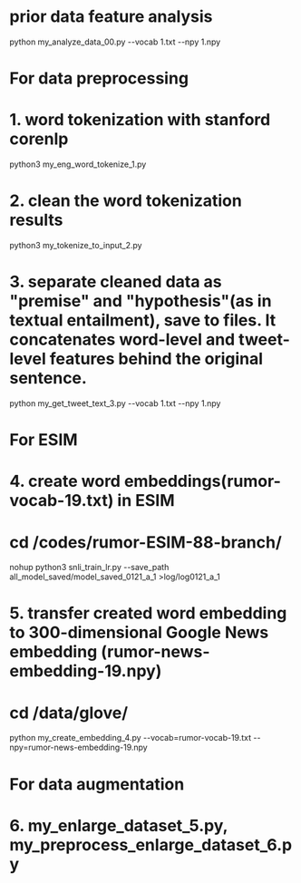 # prior data feature analysis
python my_analyze_data_00.py --vocab 1.txt --npy 1.npy

# For data preprocessing
# 1. word tokenization with stanford corenlp
python3 my_eng_word_tokenize_1.py
# 2. clean the word tokenization results
python3 my_tokenize_to_input_2.py
# 3. separate cleaned data as "premise" and "hypothesis"(as in textual entailment), save to files. It concatenates word-level and tweet-level features behind the original sentence.
python my_get_tweet_text_3.py --vocab 1.txt --npy 1.npy

# For ESIM
# 4. create word embeddings(rumor-vocab-19.txt) in ESIM
# cd /codes/rumor-ESIM-88-branch/
nohup python3 snli_train_lr.py --save_path all_model_saved/model_saved_0121_a_1 >log/log0121_a_1
# 5. transfer created word embedding to 300-dimensional Google News embedding (rumor-news-embedding-19.npy)
# cd /data/glove/
python my_create_embedding_4.py --vocab=rumor-vocab-19.txt --npy=rumor-news-embedding-19.npy

# For data augmentation
# 6. my_enlarge_dataset_5.py, my_preprocess_enlarge_dataset_6.py
